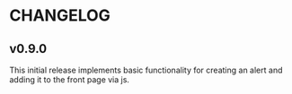 # CHANGELOG

## v0.9.0

This initial release implements basic functionality for creating an alert and adding it to the front page via js.